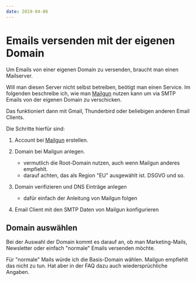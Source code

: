 ```yaml
---
date: 2019-04-06
---
```


# Emails versenden mit der eigenen Domain

Um Emails von einer eigenen Domain zu versenden, braucht man einen Mailserver.

Will man diesen Server nicht selbst betreiben, beötigt man einen Service. Im folgenden beschreibe ich, wie man [Mailgun](https://mailgun.com) nutzen kann um via SMTP Emails von der eigenen Domain zu verschicken.

Das funktioniert dann mit Gmail, Thunderbird oder beliebigen anderen Email Clients.

Die Schritte hierfür sind:

1. Account bei [Mailgun](https://mailgun.com) erstellen.
2. Domain bei Mailgun anlegen.
   - vermutlich die Root-Domain nutzen, auch wenn Mailgun anderes empfiehlt.
   - darauf achten, das als Region "EU" ausgewählt ist. DSGVO und so.
3. Domain verifizieren und DNS Einträge anlegen

   - dafür einfach der Anleitung von Mailgun folgen

4. Email Client mit den SMTP Daten von Mailgun konfigurieren

## Domain auswählen

Bei der Auswahl der Domain kommt es darauf an, ob man Marketing-Mails, Newsletter oder einfach "normale" Emails versenden möchte.

Für "normale" Mails würde ich die Basis-Domain wählen. Mailgun empfiehlt das nicht zu tun. Hat aber in der FAQ dazu auch wiedersprüchliche Angaben.

